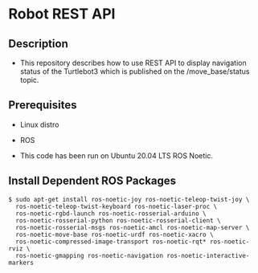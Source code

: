 # Robot REST API

## Description

- This repository describes how to use REST API to display navigation status of the Turtlebot3 which is published on the /move_base/status topic.

## Prerequisites

- Linux distro
- ROS

- This code has been run on Ubuntu 20.04 LTS ROS Noetic.

## Install Dependent ROS Packages

```
$ sudo apt-get install ros-noetic-joy ros-noetic-teleop-twist-joy \
  ros-noetic-teleop-twist-keyboard ros-noetic-laser-proc \
  ros-noetic-rgbd-launch ros-noetic-rosserial-arduino \
  ros-noetic-rosserial-python ros-noetic-rosserial-client \
  ros-noetic-rosserial-msgs ros-noetic-amcl ros-noetic-map-server \
  ros-noetic-move-base ros-noetic-urdf ros-noetic-xacro \
  ros-noetic-compressed-image-transport ros-noetic-rqt* ros-noetic-rviz \
  ros-noetic-gmapping ros-noetic-navigation ros-noetic-interactive-markers
  ```



